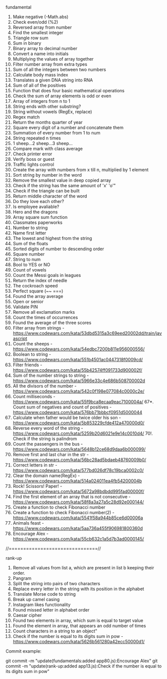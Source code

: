 fundamental
01. Make negative (-Math.abs)
02. Check even/odd (%2)
03. Reversed array from number
04. Find the smallest integer
05. Triangle row sum
06. Sum in binary
07. Binary array to decimal number
08. Convert a name into initials 
09. Multiplying the values of array together
10. Filter number array from extra types 
11. Sum of all the integers between two numbers
12. Calculate body mass index
13. Translates a given DNA string into RNA
14. Sum of all of the positives
15. Function that does four basic mathematical operations
16. Check the sum of array elements is odd or even
17. Array of integers from n to 1
18. String ends with other substring?
19. String without vowels (RegEx, replace)
20. Regex match
21. Return the months quarter of year
22. Square every digit of a number and concatenate them
23. Summation of every number from 1 to num
24. String repeated n times
25. 1 sheep...2 sheep...3 sheep...
26. Compare mark with class average
27. Check printer error
28. Verify boss or guest
29. Traffic lights control
30. Create the array with numbers from x till n, multiplied by 1 element
31. Sort string by number in the word
32. Remove the smallest value in deep copied array
33. Check if the string has the same amount of 'x' 'o'"
34. Check if the triangle can be built
35. Return middle character of the word
36. Do they love each other?
37. Is employee avaliable?
38. Hero and the dragons
39. Array square sum function
40. Classmates paperworks
41. Number to string
42. Name first letter
43. The lowest and highest from the string
44. Sum of the floats
45. Sorted digits of number to descending order 
46. Square number 
47. String to num
48. Bool to YES or NO
49. Count of vowels
50. Count the Messi goals in leagues
51. Return the index of needle
52. The cockroach speed
53. Perfect square (~~ ===)
54. Found the array average
55. Open or senior
56. Validate PIN
57. Remove all exclamation marks
58. Count the times of occurrences
59. Found the average of the three scores
60. Filter array from strings - https://www.codewars.com/kata/53dbd5315a3c69eed20002dd/train/javascript
61. Count the sheeps - https://www.codewars.com/kata/54edbc7200b811e956000556/
62. Boolean to string - https://www.codewars.com/kata/551b4501ac0447318f0009cd/
63. Filter friends - https://www.codewars.com/kata/55b42574ff091733d900002f/
64. Sum of the number strings to string - https://www.codewars.com/kata/5966e33c4e686b508700002d
65. All the divisors of the number - https://www.codewars.com/kata/542c0f198e077084c0000c2e/
66. Count milliseconds - https://www.codewars.com/kata/55f9bca8ecaa9eac7100004a/
67*. Count sum of negatives and count of positives - https://www.codewars.com/kata/576bb71bbbcf0951d5000044 
68. Calculate when father would be twice older his son - https://www.codewars.com/kata/5b853229cfde412a470000d0/
69. Reverse every word of the string - https://www.codewars.com/kata/5259b20d6021e9e14c0010d4/
70!. Check if the string is palindrom
71. Count the passengers in the bus - https://www.codewars.com/kata/5648b12ce68d9daa6b000099/
72. Remove first and last char in the str - https://www.codewars.com/kata/56bc28ad5bdaeb48760009b0/
73. Correct letters in str - https://www.codewars.com/kata/577bd026df78c19bca0002c0/ 
74. Clear the domain name(RegEx) - https://www.codewars.com/kata/514a024011ea4fb54200004b
75. Rock! Scissors! Paper! - https://www.codewars.com/kata/5672a98bdbdd995fad00000f/
76. Find the first element of an array that is not consecutive - https://www.codewars.com/kata/58f8a3a27a5c28d92e000144/
77. Create a function to check Fibonacci number
78. Create a function to check Fibonacci number(2) - https://www.codewars.com/kata/5541f58a944b85ce6d00006a
79. Animals feast - https://www.codewars.com/kata/5aa736a455f906981800360d
79. Encourage Alex - https://www.codewars.com/kata/55cb632c1a5d7b3ad0000145/


//===============================//

rank-up
1. Remove all values from list a, which are present in list b keeping their order.
2. Pangram
3. Split the string into pairs of two characters
4. Replace every letter in the string with its position in the alphabet
5. Translate Morse code to string
6. Break up camel casing
7. Instagram likes functionality
8. Found missed letter in alphabet order
9. Caesar cipher
10. Found two elements in array, which sum is equal to target value
11. Found the element in array, that appears an odd number of times 
12. Count characters in a string to an object"
13. Check if the number is equal to its digits sum in pow - https://www.codewars.com/kata/5626b561280a42ecc50000d1/


Commit example: 

git commit -m "update(fundamentals:added app80.js):Encourage Alex"
git commit -m "update(rank-up:added app13.js):Check if the number is equal to its digits sum in pow"